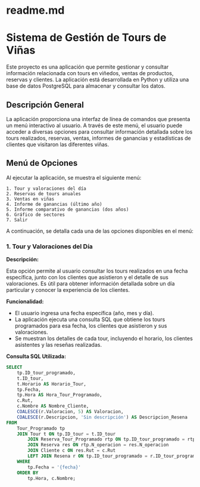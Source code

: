 # readme.md

# Sistema de Gestión de Tours de Viñas

Este proyecto es una aplicación que permite gestionar y consultar información relacionada con tours en viñedos, ventas de productos, reservas y clientes. La aplicación está desarrollada en Python y utiliza una base de datos PostgreSQL para almacenar y consultar los datos.

## Descripción General

La aplicación proporciona una interfaz de línea de comandos que presenta un menú interactivo al usuario. A través de este menú, el usuario puede acceder a diversas opciones para consultar información detallada sobre los tours realizados, reservas, ventas, informes de ganancias y estadísticas de clientes que visitaron las diferentes viñas.

## Menú de Opciones

Al ejecutar la aplicación, se muestra el siguiente menú:

```
1. Tour y valoraciones del día
2. Reservas de tours anuales
3. Ventas en viñas
4. Informe de ganancias (último año)
5. Informe comparativo de ganancias (dos años)
6. Gráfico de sectores
7. Salir

```

A continuación, se detalla cada una de las opciones disponibles en el menú:

### 1. Tour y Valoraciones del Día

**Descripción:**

Esta opción permite al usuario consultar los tours realizados en una fecha específica, junto con los clientes que asistieron y el detalle de sus valoraciones. Es útil para obtener información detallada sobre un día particular y conocer la experiencia de los clientes.

**Funcionalidad:**

- El usuario ingresa una fecha específica (año, mes y día).
- La aplicación ejecuta una consulta SQL que obtiene los tours programados para esa fecha, los clientes que asistieron y sus valoraciones.
- Se muestran los detalles de cada tour, incluyendo el horario, los clientes asistentes y las reseñas realizadas.

**Consulta SQL Utilizada:**

```sql
SELECT
    tp.ID_tour_programado,
    t.ID_tour,
    t.Horario AS Horario_Tour,
    tp.Fecha,
    tp.Hora AS Hora_Tour_Programado,
    c.Rut,
    c.Nombre AS Nombre_Cliente,
    COALESCE(r.Valoracion, 5) AS Valoracion,
    COALESCE(r.Descripcion, 'Sin descripción') AS Descripcion_Resena
FROM
    Tour_Programado tp
    JOIN Tour t ON tp.ID_tour = t.ID_tour
        JOIN Reserva_Tour_Programado rtp ON tp.ID_tour_programado = rtp.ID_tour_programado
        JOIN Reserva res ON rtp.N_operacion = res.N_operacion
        JOIN Cliente c ON res.Rut = c.Rut
        LEFT JOIN Resena r ON tp.ID_tour_programado = r.ID_tour_programado AND c.Rut = r.Rut
    WHERE
        tp.Fecha = '{fecha}'
    ORDER BY
        tp.Hora, c.Nombre;
